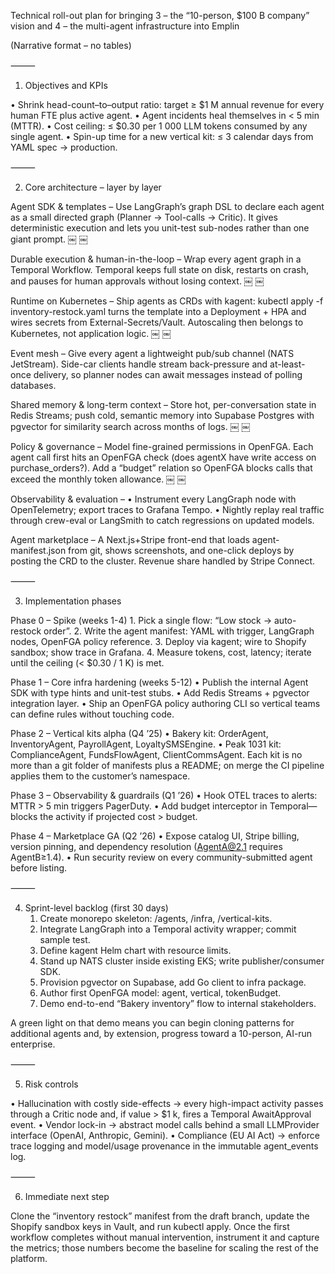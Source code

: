 Technical roll-out plan for bringing 3 – the “10-person, $100 B company” vision and 4 – the multi-agent infrastructure into Emplin

(Narrative format – no tables)

⸻

1. Objectives and KPIs

• Shrink head-count–to–output ratio: target ≥ $1 M annual revenue for every human FTE plus active agent.
• Agent incidents heal themselves in < 5 min (MTTR).
• Cost ceiling: ≤ $0.30 per 1 000 LLM tokens consumed by any single agent.
• Spin-up time for a new vertical kit: ≤ 3 calendar days from YAML spec → production.

⸻

2. Core architecture – layer by layer

Agent SDK & templates – Use LangGraph’s graph DSL to declare each agent as a small directed graph (Planner → Tool-calls → Critic). It gives deterministic execution and lets you unit-test sub-nodes rather than one giant prompt.  ￼ ￼

Durable execution & human-in-the-loop – Wrap every agent graph in a Temporal Workflow. Temporal keeps full state on disk, restarts on crash, and pauses for human approvals without losing context.  ￼ ￼

Runtime on Kubernetes – Ship agents as CRDs with kagent: kubectl apply -f inventory-restock.yaml turns the template into a Deployment + HPA and wires secrets from External-Secrets/Vault. Autoscaling then belongs to Kubernetes, not application logic.  ￼ ￼

Event mesh – Give every agent a lightweight pub/sub channel (NATS JetStream). Side-car clients handle stream back-pressure and at-least-once delivery, so planner nodes can await messages instead of polling databases.

Shared memory & long-term context – Store hot, per-conversation state in Redis Streams; push cold, semantic memory into Supabase Postgres with pgvector for similarity search across months of logs.  ￼ ￼

Policy & governance – Model fine-grained permissions in OpenFGA. Each agent call first hits an OpenFGA check (does agentX have write access on purchase_orders?). Add a “budget” relation so OpenFGA blocks calls that exceed the monthly token allowance.  ￼ ￼

Observability & evaluation –
• Instrument every LangGraph node with OpenTelemetry; export traces to Grafana Tempo.
• Nightly replay real traffic through crew-eval or LangSmith to catch regressions on updated models.

Agent marketplace – A Next.js+Stripe front-end that loads agent-manifest.json from git, shows screenshots, and one-click deploys by posting the CRD to the cluster. Revenue share handled by Stripe Connect.

⸻

3. Implementation phases

Phase 0 – Spike (weeks 1-4)
	1.	Pick a single flow: “Low stock → auto-restock order”.
	2.	Write the agent manifest: YAML with trigger, LangGraph nodes, OpenFGA policy reference.
	3.	Deploy via kagent; wire to Shopify sandbox; show trace in Grafana.
	4.	Measure tokens, cost, latency; iterate until the ceiling (< $0.30 / 1 K) is met.

Phase 1 – Core infra hardening (weeks 5-12)
• Publish the internal Agent SDK with type hints and unit-test stubs.
• Add Redis Streams + pgvector integration layer.
• Ship an OpenFGA policy authoring CLI so vertical teams can define rules without touching code.

Phase 2 – Vertical kits alpha (Q4 ’25)
• Bakery kit: OrderAgent, InventoryAgent, PayrollAgent, LoyaltySMSEngine.
• Peak 1031 kit: ComplianceAgent, FundsFlowAgent, ClientCommsAgent.
Each kit is no more than a git folder of manifests plus a README; on merge the CI pipeline applies them to the customer’s namespace.

Phase 3 – Observability & guardrails (Q1 ’26)
• Hook OTEL traces to alerts: MTTR > 5 min triggers PagerDuty.
• Add budget interceptor in Temporal—blocks the activity if projected cost > budget.

Phase 4 – Marketplace GA (Q2 ’26)
• Expose catalog UI, Stripe billing, version pinning, and dependency resolution (AgentA@2.1 requires AgentB≥1.4).
• Run security review on every community-submitted agent before listing.

⸻

4. Sprint-level backlog (first 30 days)
	1.	Create monorepo skeleton: /agents, /infra, /vertical-kits.
	2.	Integrate LangGraph into a Temporal activity wrapper; commit sample test.
	3.	Define kagent Helm chart with resource limits.
	4.	Stand up NATS cluster inside existing EKS; write publisher/consumer SDK.
	5.	Provision pgvector on Supabase, add Go client to infra package.
	6.	Author first OpenFGA model: agent, vertical, tokenBudget.
	7.	Demo end-to-end “Bakery inventory” flow to internal stakeholders.

A green light on that demo means you can begin cloning patterns for additional agents and, by extension, progress toward a 10-person, AI-run enterprise.

⸻

5. Risk controls

• Hallucination with costly side-effects → every high-impact activity passes through a Critic node and, if value > $1 k, fires a Temporal AwaitApproval event.
• Vendor lock-in → abstract model calls behind a small LLMProvider interface (OpenAI, Anthropic, Gemini).
• Compliance (EU AI Act) → enforce trace logging and model/usage provenance in the immutable agent_events log.

⸻

6. Immediate next step

Clone the “inventory restock” manifest from the draft branch, update the Shopify sandbox keys in Vault, and run kubectl apply.
Once the first workflow completes without manual intervention, instrument it and capture the metrics; those numbers become the baseline for scaling the rest of the platform.